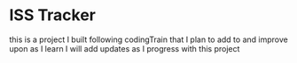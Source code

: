 # ISS Tracker

this is a project I built following codingTrain that I plan to add to and improve upon as I learn
I will add updates as I progress with this project

